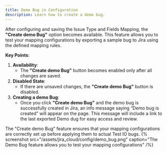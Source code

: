 ```yaml
---
title: Demo Bug in Configuration
description: Learn how to create a demo bug.
---
```


After configuring and saving the Issue Type and Fields Mapping, the **"Create demo Bug"** option becomes available. This feature allows you to test your mapping configurations by exporting a sample bug to Jira using the defined mapping rules.

**Key Points**:

1. **Availability**:
   - The **"Create demo Bug"** button becomes enabled only after all changes are saved.
2. **Disabled State**:
   - If there are unsaved changes, the **"Create demo Bug"** button is disabled.
3. **Creating a demo Bug**:
   - Once you click **"Create demo Bug"** and the demo bug is successfully created in Jira, an info message saying “Demo bug is created” will appear on the page. This message will include a link to the last exported Demo dug for easy access and review.

The "Create demo Bug" feature ensures that your mapping configurations are correctly set up before applying them to actual Test IO bugs.
{% screenshot src="/assets/jira_cloud/config/demo_bug.png" caption="The Demo Bug feature allows you to test your mapping configurations" /%}
